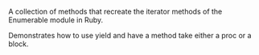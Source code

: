 A collection of methods that recreate the iterator methods of the Enumerable module in Ruby.

Demonstrates how to use yield and have a method take either a proc or a block.